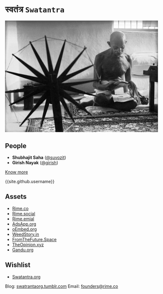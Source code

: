 # स्वतंत्र `Swatantra`

![gandhi-spinning-charkha.jpg](images/gandhi-spinning-charkha.jpg)

## People
- **Shubhajit Saha** ([@suvozit](http://suvozit.com))
- **Girish Nayak** ([@girish](http://illusionist.me))

[Know more](https://github.com/swatantraorg/swatantraorg.github.io/wiki)

{{site.github.username}}

## Assets
- [Rime.co](http://rime.co)
- [Rime.social](http://rime.social)
- [Rime.emial](http://rime.email)
- [AdsApp.org](http://adsapp.org)
- [oEmbed.org](http://oembed.org)
- [WeedStory.in](http://weedstory.in)
- [FromTheFuture.Space](http://fromthefuture.space)
- [TheOpinion.xyz](http://theopinion.xyz)
- [Gandu.org](http://gandu.org)

## Wishlist
- [Swatantra.org](http://swatantra.org)

Blog: [swatrantaorg.tumblr.com](http://swatrantaorg.tumblr.com)
Email: founders@rime.co
